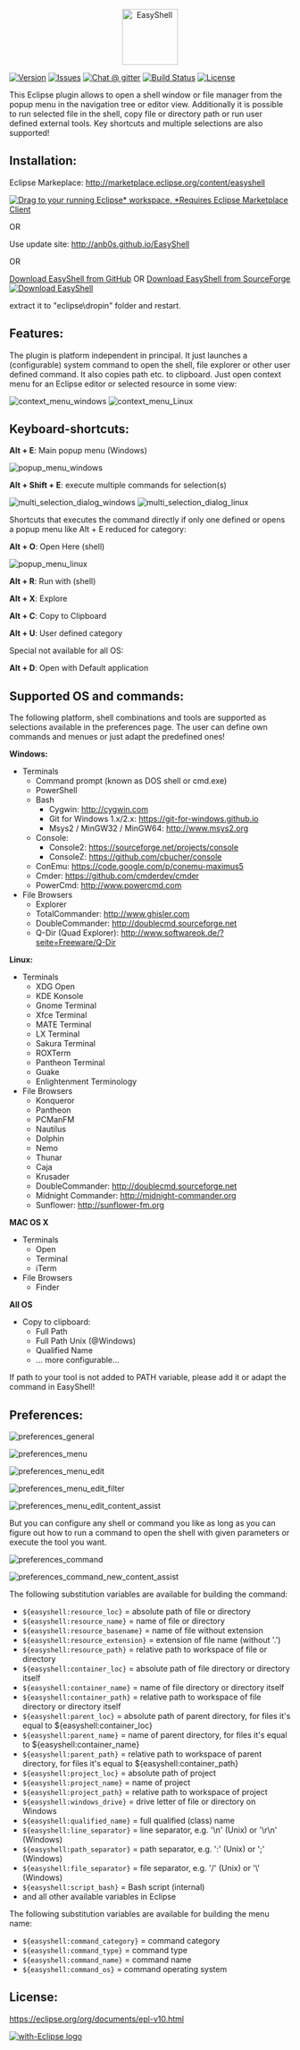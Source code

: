 <p align="center"><img src="Logo/horizontalversion.png" alt="EasyShell" height="100px"></p>

[![Version](https://img.shields.io/github/release/anb0s/EasyShell.svg)](https://github.com/anb0s/EasyShell/releases) [![Issues](https://img.shields.io/github/issues/anb0s/EasyShell.svg)](https://github.com/anb0s/EasyShell/issues) [![Chat @ gitter](https://badges.gitter.im/Join%20Chat.svg)](https://gitter.im/anb0s/Lobby) [![Build Status](https://travis-ci.org/anb0s/eclox.svg)](https://travis-ci.org/anb0s/EasyShell) [![License](https://img.shields.io/badge/License-EPL%201.0-blue.svg)](https://eclipse.org/org/documents/epl-v10.html)

This Eclipse plugin allows to open a shell window or file manager from the popup menu in the navigation tree or editor view. Additionally it is possible to run selected file in the shell, copy file or directory path or run user defined external tools. Key shortcuts and multiple selections are also supported!

Installation:
-------------
Eclipse Markeplace: http://marketplace.eclipse.org/content/easyshell

<a href="http://marketplace.eclipse.org/marketplace-client-intro?mpc_install=974" class="drag" title="Drag to your running Eclipse* workspace. *Requires Eclipse Marketplace Client"><img class="img-responsive" src="https://marketplace.eclipse.org/sites/all/themes/solstice/public/images/marketplace/btn-install.png" alt="Drag to your running Eclipse* workspace. *Requires Eclipse Marketplace Client" /></a>

OR

Use update site: http://anb0s.github.io/EasyShell

OR

[Download EasyShell from GitHub](https://github.com/anb0s/EasyShell/releases) OR
[Download EasyShell from SourceForge](https://sourceforge.net/projects/pluginbox/files/latest/download) [![Download EasyShell](https://img.shields.io/sourceforge/dt/pluginbox.svg)](https://sourceforge.net/projects/pluginbox/files/latest/download)

extract it to "eclipse\dropin" folder and restart.

Features:
---------

The plugin is platform independent in principal. It just launches a (configurable) system command to open the shell, file explorer or other user defined command. It also copies path etc. to clipboard. Just open context menu for an Eclipse editor or selected resource in some view:

![context_menu_windows](https://raw.githubusercontent.com/anb0s/EasyShell/master/site/images/EasyShell_2.0_context_menu_windows.png "Context Menu @ Windows")
![context_menu_Linux](https://raw.githubusercontent.com/anb0s/EasyShell/master/site/images/EasyShell_2.1_context_menu_linux.png "Context Menu @ Linux")

Keyboard-shortcuts:
-------------------

**Alt + E**: Main popup menu (Windows)

![popup_menu_windows](https://raw.githubusercontent.com/anb0s/EasyShell/master/site/images/EasyShell_2.0_popup_menu_windows.png "Popup Menu @ Windows (Alt+E)")

**Alt + Shift + E**: execute multiple commands for selection(s)

![multi_selection_dialog_windows](https://raw.githubusercontent.com/anb0s/EasyShell/master/site/images/EasyShell_2.0_multi-selection_dialog_windows.png "Dialog for multiple tool selection @ Windows (Alt+Shift+E)")
![multi_selection_dialog_linux](https://raw.githubusercontent.com/anb0s/EasyShell/master/site/images/EasyShell_2.1_multi-selection_dialog_linux.png "Dialog for multiple tool selection @ Linux (Alt+Shift+E)")

Shortcuts that executes the command directly if only one defined or opens a popup menu like Alt + E reduced for category:

**Alt + O**: Open Here (shell)

![popup_menu_linux](https://raw.githubusercontent.com/anb0s/EasyShell/master/site/images/EasyShell_2.1_popup_menu_linux.png "Popup Menu @ Linux (Alt+O)")

**Alt + R**: Run with (shell)

**Alt + X**: Explore

**Alt + C**: Copy to Clipboard

**Alt + U**: User defined category

Special not available for all OS:

**Alt + D**: Open with Default application

Supported OS and commands:
--------------------------

The following platform, shell combinations and tools are supported as selections available in the preferences page. The user can define own commands and menues or just adapt the predefined ones!

**Windows:**
- Terminals
  - Command prompt (known as DOS shell or cmd.exe)
  - PowerShell
  - Bash
    - Cygwin: http://cygwin.com
    - Git for Windows 1.x/2.x: https://git-for-windows.github.io
    - Msys2 / MinGW32 / MinGW64: http://www.msys2.org
  - Console:
    - Console2: https://sourceforge.net/projects/console
    - ConsoleZ: https://github.com/cbucher/console
  - ConEmu: https://code.google.com/p/conemu-maximus5
  - Cmder: https://github.com/cmderdev/cmder
  - PowerCmd: http://www.powercmd.com
- File Browsers
  - Explorer
  - TotalCommander: http://www.ghisler.com
  - DoubleCommander: http://doublecmd.sourceforge.net
  - Q-Dir (Quad Explorer): http://www.softwareok.de/?seite=Freeware/Q-Dir

**Linux:**
- Terminals
  - XDG Open
  - KDE Konsole
  - Gnome Terminal
  - Xfce Terminal
  - MATE Terminal
  - LX Terminal
  - Sakura Terminal
  - ROXTerm
  - Pantheon Terminal
  - Guake
  - Enlightenment Terminology
- File Browsers
  - Konqueror
  - Pantheon
  - PCManFM
  - Nautilus
  - Dolphin
  - Nemo
  - Thunar
  - Caja
  - Krusader
  - DoubleCommander: http://doublecmd.sourceforge.net
  - Midnight Commander: http://midnight-commander.org
  - Sunflower: http://sunflower-fm.org

**MAC OS X**
- Terminals
  - Open
  - Terminal
  - iTerm
- File Browsers
  - Finder

**All OS**
- Copy to clipboard:
  - Full Path
  - Full Path Unix (@Windows)
  - Qualified Name
  - ... more configurable...

If path to your tool is not added to PATH variable, please add it or adapt the command in EasyShell!

Preferences:
------------

![preferences_general](https://raw.githubusercontent.com/anb0s/EasyShell/master/site/images/EasyShell_2.1_preferences_general.png "Preferences - General")

![preferences_menu](https://raw.githubusercontent.com/anb0s/EasyShell/master/site/images/EasyShell_2.1_preferences_menu_linux.png "Preferences - Menu")

![preferences_menu_edit](https://raw.githubusercontent.com/anb0s/EasyShell/master/site/images/EasyShell_2.1_preferences_menu_edit.png "Preferences - Menu 'Edit'")

![preferences_menu_edit_filter](https://raw.githubusercontent.com/anb0s/EasyShell/master/site/images/EasyShell_2.1_preferences_menu_edit_filter.png "Preferences - Menu 'Edit' with filter")

![preferences_menu_edit_content_assist](https://raw.githubusercontent.com/anb0s/EasyShell/master/site/images/EasyShell_2.1_preferences_menu_edit_content_assist.png "Preferences - Menu 'Edit' with content assist")

But you can configure any shell or command you like as long as you can figure out how to run a command to open the shell with given
parameters or execute the tool you want.

![preferences_command](https://raw.githubusercontent.com/anb0s/EasyShell/master/site/images/EasyShell_2.1_preferences_command_linux.png "Preferences - Command")

![preferences_command_new_content_assist](https://raw.githubusercontent.com/anb0s/EasyShell/master/site/images/EasyShell_2.1_preferences_command_new.png "Preferences - Command 'New' with content assist")

The following substitution variables are available for building the command:

- ```${easyshell:resource_loc}``` = absolute path of file or directory
- ```${easyshell:resource_name}``` = name of file or directory
- ```${easyshell:resource_basename}``` = name of file without extension
- ```${easyshell:resource_extension}``` = extension of file name (without '.')
- ```${easyshell:resource_path}``` = relative path to workspace of file or directory
- ```${easyshell:container_loc}``` = absolute path of file directory or directory itself
- ```${easyshell:container_name}``` = name of file directory or directory itself
- ```${easyshell:container_path}``` = relative path to workspace of file directory or directory itself
- ```${easyshell:parent_loc}``` = absolute path of parent directory, for files it's equal to ${easyshell:container_loc}
- ```${easyshell:parent_name}``` = name of parent directory, for files it's equal to ${easyshell:container_name}
- ```${easyshell:parent_path}``` = relative path to workspace of parent directory, for files it's equal to ${easyshell:container_path}
- ```${easyshell:project_loc}``` = absolute path of project
- ```${easyshell:project_name}``` = name of project
- ```${easyshell:project_path}``` = relative path to workspace of project
- ```${easyshell:windows_drive}``` = drive letter of file or directory on Windows
- ```${easyshell:qualified_name}``` = full qualified (class) name
- ```${easyshell:line_separator}``` = line separator, e.g. '\\n' (Unix) or '\\r\\n' (Windows)
- ```${easyshell:path_separator}``` = path separator, e.g. ':' (Unix) or ';' (Windows)
- ```${easyshell:file_separator}``` = file separator, e.g. '/' (Unix) or '\\' (Windows)
- ```${easyshell:script_bash}``` = Bash script (internal)
- and all other available variables in Eclipse

The following substitution variables are available for building the menu name:
- ```${easyshell:command_category}``` = command category
- ```${easyshell:command_type}``` = command type
- ```${easyshell:command_name}``` = command name
- ```${easyshell:command_os}``` = command operating system

License:
--------
https://eclipse.org/org/documents/epl-v10.html

<a href="http://with-eclipse.github.io/" target="_blank">
<img alt="with-Eclipse logo" src="http://with-eclipse.github.io/with-eclipse-0.jpg" />
</a>

[logo]: https://github.com/anb0s/EasyShell/blob/master/plugin/images/easyshell32.png "EasyShell Logo"
